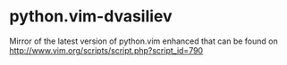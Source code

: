 python.vim-dvasiliev
====================

Mirror of the latest version of python.vim enhanced that can be found on http://www.vim.org/scripts/script.php?script_id=790